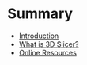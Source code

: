 # Summary

* [Introduction](README.md)
* [What is 3D Slicer?](what_is_3d_slicer.md)
* [Online Resources](online_resources.md)

